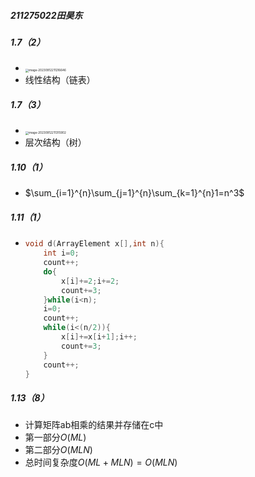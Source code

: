 ##### 211275022田昊东

##### 1.7（2）

-  <img src="https://thdlrt.oss-cn-beijing.aliyuncs.com/image-20230912211216646.png" alt="image-20230912211216646" style="zoom:33%;" />
- 线性结构（链表）

##### 1.7（3）

-  <img src="https://thdlrt.oss-cn-beijing.aliyuncs.com/image-20230912211315902.png" alt="image-20230912211315902" style="zoom:33%;" />
-  层次结构（树）

##### 1.10（1）

-  $\sum_{i=1}^{n}\sum_{j=1}^{n}\sum_{k=1}^{n}1=n^3$

##### 1.11（1）

- ```c++
  void d(ArrayElement x[],int n){
      int i=0;
      count++;
      do{
          x[i]+=2;i+=2;
          count+=3;
      }while(i<n);
      i=0;
      count++;
      while(i<(n/2)){
          x[i]+=x[i+1];i++;
          count+=3;
      }
      count++;
  }
  ```

##### 1.13（8）

- 计算矩阵ab相乘的结果并存储在c中
- 第一部分$O(ML)$
- 第二部分$O(MLN)$
- 总时间复杂度$O(ML+MLN)=O(MLN)$

